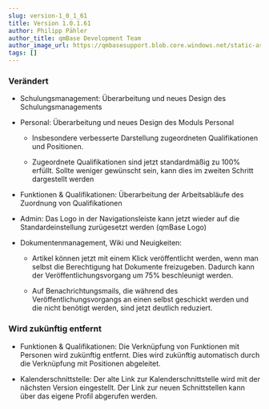 ```yaml
---
slug: version-1_0_1_61
title: Version 1.0.1.61
author: Philipp Pähler
author_title: qmBase Development Team
author_image_url: https://qmbasesupport.blob.core.windows.net/static-assets/img/persons/paehler_round.png
tags: []
---
```

### Verändert

*   Schulungsmanagement: Überarbeitung und neues Design des Schulungsmanagements

*   Personal: Überarbeitung und neues Design des Moduls Personal

    *   Insbesondere verbesserte Darstellung zugeordneten Qualifikationen und Positionen.

    *   Zugeordnete Qualifikationen sind jetzt standardmäßig zu 100% erfüllt. Sollte weniger gewünscht sein, kann dies im zweiten Schritt dargestellt werden

*   Funktionen & Qualifikationen: Überarbeitung der Arbeitsabläufe des Zuordnung von Qualifikationen

*   Admin: Das Logo in der Navigationsleiste kann jetzt wieder auf die Standardeinstellung zurügesetzt werden (qmBase Logo)

*   Dokumentenmanagement, Wiki und Neuigkeiten:

    *   Artikel können jetzt mit einem Klick veröffentlicht werden, wenn man selbst die Berechtigung hat Dokumente freizugeben. Dadurch kann der Veröffentlichungsvorgang um 75% beschleunigt werden.

    *   Auf Benachrichtungsmails, die während des Veröffentlichungsvorgangs an einen selbst geschickt werden und die nicht benötigt werden, sind jetzt deutlich reduziert.

### Wird zukünftig entfernt

*   Funktionen & Qualifikationen: Die Verknüpfung von Funktionen mit Personen wird zukünftig entfernt. Dies wird zukünftig automatisch durch die Verknüpfung mit Positionen abgeleitet.

*   Kalenderschnittstelle: Der alte Link zur Kalenderschnittstelle wird mit der nächsten Version eingestellt. Der Link zur neuen Schnittstellen kann über das eigene Profil abgerufen werden.

###  
